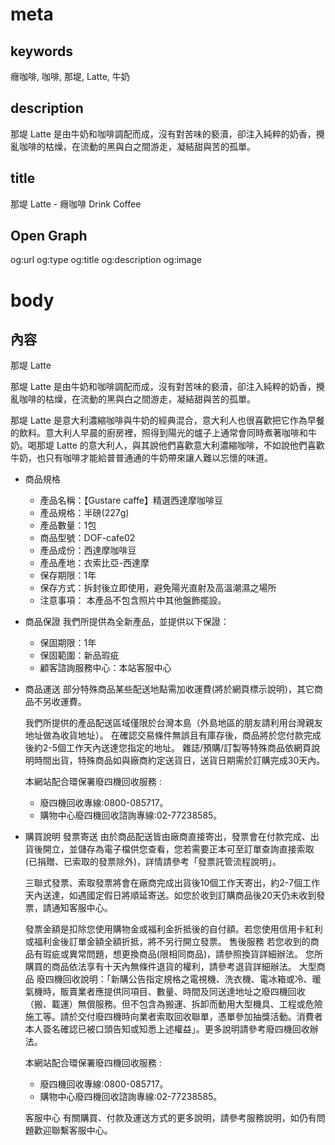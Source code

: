 # meta

## keywords
癮咖啡, 咖啡, 那堤, Latte, 牛奶

## description
那堤 Latte 是由牛奶和咖啡調配而成，沒有對苦味的褻瀆，卻注入純粹的奶香，攪亂咖啡的枯燥，在流動的黑與白之間游走，凝結甜與苦的孤單。

## title
那堤 Latte - 癮咖啡 Drink Coffee

## Open Graph
og:url
og:type
og:title
og:description
og:image

# body

## 內容

那堤 Latte

那堤 Latte 是由牛奶和咖啡調配而成，沒有對苦味的褻瀆，卻注入純粹的奶香，攪亂咖啡的枯燥，在流動的黑與白之間游走，凝結甜與苦的孤單。

那堤 Latte 是意大利濃縮咖啡與牛奶的經典混合，意大利人也很喜歡把它作為早餐的飲料。意大利人早晨的廚房裡，照得到陽光的爐子上通常會同時煮著咖啡和牛奶。喝那堤 Latte 的意大利人，與其說他們喜歡意大利濃縮咖啡，不如說他們喜歡牛奶，也只有咖啡才能給普普通通的牛奶帶來讓人難以忘懷的味道。

- 商品規格
  - 產品名稱：【Gustare caffe】精選西達摩咖啡豆
  - 產品規格：半磅(227g)
  - 產品數量：1包
  - 商品型號：DOF-cafe02
  - 產品成份：西達摩咖啡豆
  - 產品產地：衣索比亞-西達摩
  - 保存期限：1年
  - 保存方式：拆封後立即使用，避免陽光直射及高溫潮濕之場所
  - 注意事項： 本產品不包含照片中其他盤飾擺設。
- 商品保證
  我們所提供為全新產品，並提供以下保證：
  - 保固期限：1年
  - 保固範圍：新品瑕疵
  - 顧客諮詢服務中心：本站客服中心
- 商品運送
  部分特殊商品某些配送地點需加收運費(將於網頁標示說明)，其它商品不另收運費。

  我們所提供的產品配送區域僅限於台灣本島（外島地區的朋友請利用台灣親友地址做為收貨地址）。 在確認交易條件無誤且有庫存後，商品將於您付款完成後約2-5個工作天內送達您指定的地址。 雜誌/預購/訂製等特殊商品依網頁說明時間出貨，特殊商品如與廠商約定送貨日，送貨日期需於訂購完成30天內。

  本網站配合環保署廢四機回收服務 :

  - 廢四機回收專線:0800-085717。
  - 購物中心廢四機回收諮詢專線:02-77238585。
- 購買說明
  發票寄送 由於商品配送皆由廠商直接寄出，發票會在付款完成、出貨後開立，並儲存為電子檔供您查看，您若需要正本可至訂單查詢直接索取 (已捐贈、已索取的發票除外)，詳情請參考「發票託管流程說明」。

  三聯式發票、索取發票將會在廠商完成出貨後10個工作天寄出，約2-7個工作天內送達，如遇國定假日將順延寄送。如您於收到訂購商品後20天仍未收到發票，請通知客服中心。

  發票金額是扣除您使用購物金或福利金折抵後的自付額。若您使用信用卡紅利或福利金後訂單金額全額折抵，將不另行開立發票。 售後服務 若您收到的商品有瑕疵或異常問題，想更換商品(限相同商品)，請參照換貨詳細辦法。 您所購買的商品依法享有十天內無條件退貨的權利，請參考退貨詳細辦法。 大型商品 廢四機回收說明：「新購公告指定規格之電視機、洗衣機、電冰箱或冷、暖氣機時，販賣業者應提供同項目、數量、時間及同送達地址之廢四機回收（搬、載運）無償服務。但不包含為搬運、拆卸而動用大型機具、工程或危險施工等。請於交付廢四機時向業者索取回收聯單，憑單參加抽獎活動。消費者本人簽名確認已被口頭告知或知悉上述權益」。更多說明請參考廢四機回收辦法。

  本網站配合環保署廢四機回收服務 :

  - 廢四機回收專線:0800-085717。
  - 購物中心廢四機回收諮詢專線:02-77238585。
  
  客服中心 有關購買、付款及運送方式的更多說明，請參考服務說明，如仍有問題歡迎聯繫客服中心。